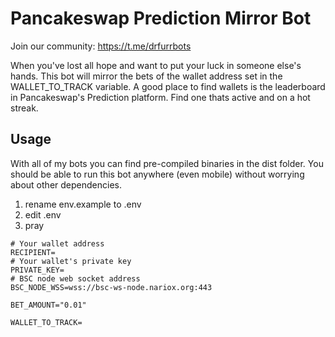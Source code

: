 # Pancakeswap Prediction Mirror Bot

Join our community: https://t.me/drfurrbots

When you've lost all hope and want to put your luck in someone else's hands. This bot will mirror the bets of the wallet address set in the WALLET_TO_TRACK variable. A good place to find wallets is the leaderboard in Pancakeswap's Prediction platform. Find one thats active and on a hot streak.

## Usage

 With all of my bots you can find pre-compiled binaries in the dist folder. You should be able to run this bot anywhere (even mobile) without worrying about other dependencies.

1. rename env.example to .env
2. edit .env
3. pray

```
# Your wallet address
RECIPIENT=
# Your wallet's private key
PRIVATE_KEY=
# BSC node web socket address
BSC_NODE_WSS=wss://bsc-ws-node.nariox.org:443

BET_AMOUNT="0.01"

WALLET_TO_TRACK=
```
